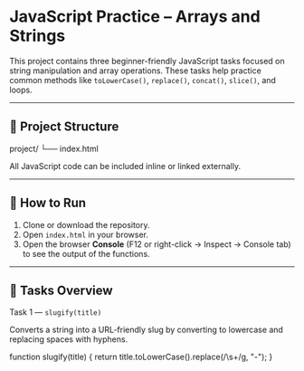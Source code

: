 # JavaScript Practice – Arrays and Strings

This project contains three beginner-friendly JavaScript tasks focused on string manipulation and array operations. These tasks help practice common methods like `toLowerCase()`, `replace()`, `concat()`, `slice()`, and loops.

---

## 📁 Project Structure

project/
└── index.html


All JavaScript code can be included inline or linked externally.

---

## 🚀 How to Run

1. Clone or download the repository.  
2. Open `index.html` in your browser.  
3. Open the browser **Console** (F12 or right-click → Inspect → Console tab) to see the output of the functions.

---

## 📌 Tasks Overview

Task 1 — `slugify(title)`

Converts a string into a URL-friendly slug by converting to lowercase and replacing spaces with hyphens.

function slugify(title) {
  return title.toLowerCase().replace(/\s+/g, "-");
}

